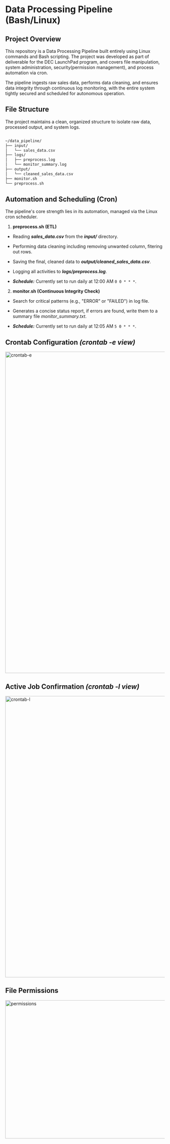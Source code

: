 # Data Processing Pipeline (Bash/Linux)

## Project Overview

This repository is a Data Processing Pipeline built entirely using Linux commands and Bash scripting. The project was developed as part of deliverable for the DEC LaunchPad program, and covers file manipulation, system administration, security(permission management), and process automation via cron.

The pipeline ingests raw sales data, performs data cleaning, and ensures data integrity through continuous log monitoring, with the entire system tightly secured and scheduled for autonomous operation.

## File Structure

The project maintains a clean, organized structure to isolate raw data, processed output, and system logs.

```markdown

~/data_pipeline/
├── input/
│   └── sales_data.csv
├── logs/
│   ├── preprocess.log
│   └── monitor_summary.log
├── output/
│   └── cleaned_sales_data.csv
├── monitor.sh
└── preprocess.sh
```

## Automation and Scheduling (Cron)

The pipeline's core strength lies in its automation, managed via the Linux cron scheduler.

1. **preprocess.sh (ETL)**

 - Reading ***sales_data.csv*** from the ***input/*** directory.

 - Performing data cleaning including removing unwanted column, fitering out rows.

 - Saving the final, cleaned data to ***output/cleaned_sales_data.csv***.

 - Logging all activities to ***logs/preprocess.log***.

 - ***Schedule:*** Currently set to run daily at 12:00 AM ```0 0 * * *```.

2. **monitor.sh (Continuous Integrity Check)**

 - Search for critical patterns (e.g., "ERROR" or "FAILED") in log file.

 - Generates a concise status report, if errors are found, write them to a summary file *monitor_summary.txt*.

 - ***Schedule:*** Currently set to run daily at 12:05 AM ```5 0 * * *```.
 
## Crontab Configuration *(crontab -e view)*

<img width="1917" height="1011" alt="crontab-e" src="https://github.com/user-attachments/assets/086f191e-5a4b-4279-a1a1-41ca83cdb4f8" />

## Active Job Confirmation *(crontab -l view)*

<img width="1918" height="885" alt="crontab-l" src="https://github.com/user-attachments/assets/e0cd91af-c419-446e-b067-59dd8a7f8ca1" />

## File Permissions

<img width="1909" height="435" alt="permissions" src="https://github.com/user-attachments/assets/eb8da5ed-2a58-427c-8d47-044790039d89" />
